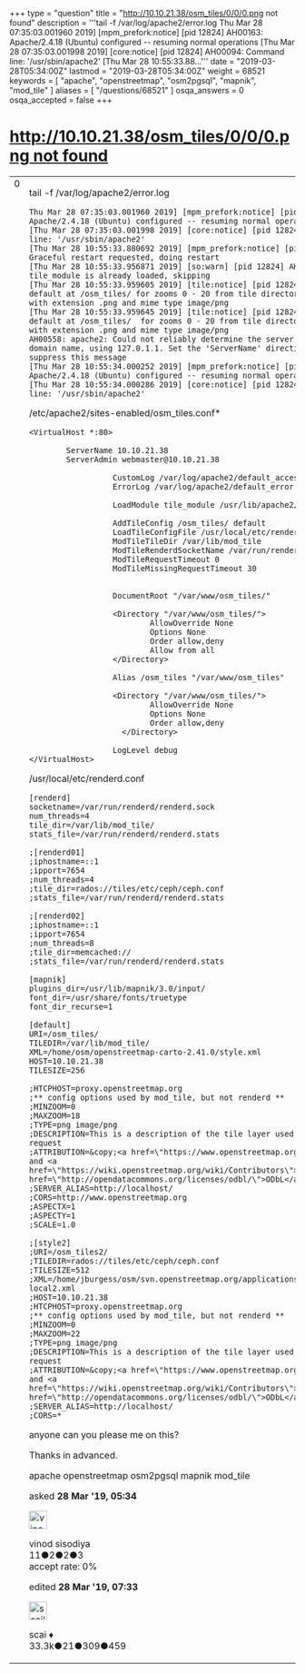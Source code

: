 +++
type = "question"
title = "http://10.10.21.38/osm_tiles/0/0/0.png not found"
description = '''tail -f /var/log/apache2/error.log Thu Mar 28 07:35:03.001960 2019] [mpm_prefork:notice] [pid 12824] AH00163: Apache/2.4.18 (Ubuntu) configured -- resuming normal operations [Thu Mar 28 07:35:03.001998 2019] [core:notice] [pid 12824] AH00094: Command line: &#x27;/usr/sbin/apache2&#x27; [Thu Mar 28 10:55:33.88...'''
date = "2019-03-28T05:34:00Z"
lastmod = "2019-03-28T05:34:00Z"
weight = 68521
keywords = [ "apache", "openstreetmap", "osm2pgsql", "mapnik", "mod_tile" ]
aliases = [ "/questions/68521" ]
osqa_answers = 0
osqa_accepted = false
+++

<div class="headNormal">

# [http://10.10.21.38/osm_tiles/0/0/0.png not found](/questions/68521/http10102138osm_tiles000png-not-found)

</div>

<div id="main-body">

<div id="askform">

<table id="question-table" style="width:100%;">
<colgroup>
<col style="width: 50%" />
<col style="width: 50%" />
</colgroup>
<tbody>
<tr>
<td style="width: 30px; vertical-align: top"><div class="vote-buttons">
<span id="post-68521-upvote" class="ajax-command post-vote up" rel="nofollow" title="I like this post (click again to cancel)"> </span>
<div id="post-68521-score" class="post-score" title="current number of votes">
0
</div>
<span id="post-68521-downvote" class="ajax-command post-vote down" rel="nofollow" title="I dont like this post (click again to cancel)"> </span> <span id="favorite-mark" class="ajax-command favorite-mark" rel="nofollow" title="mark/unmark this question as favorite (click again to cancel)"> </span>
<div id="favorite-count" class="favorite-count">
&#10;</div>
</div></td>
<td><div id="item-right">
<div class="question-body">
<p>tail -f /var/log/apache2/error.log</p>
<pre><code>Thu Mar 28 07:35:03.001960 2019] [mpm_prefork:notice] [pid 12824] AH00163: Apache/2.4.18 (Ubuntu) configured -- resuming normal operations
[Thu Mar 28 07:35:03.001998 2019] [core:notice] [pid 12824] AH00094: Command line: &#39;/usr/sbin/apache2&#39;
[Thu Mar 28 10:55:33.880692 2019] [mpm_prefork:notice] [pid 12824] AH00171: Graceful restart requested, doing restart
[Thu Mar 28 10:55:33.956871 2019] [so:warn] [pid 12824] AH01574: module tile_module is already loaded, skipping
[Thu Mar 28 10:55:33.959605 2019] [tile:notice] [pid 12824] Loading tile config default at /osm_tiles/ for zooms 0 - 20 from tile directory /var/lib/mod_tile with extension .png and mime type image/png
[Thu Mar 28 10:55:33.959645 2019] [tile:notice] [pid 12824] Loading tile config default at /osm_tiles/  for zooms 0 - 20 from tile directory /var/lib/mod_tile/ with extension .png and mime type image/png
AH00558: apache2: Could not reliably determine the server&#39;s fully qualified domain name, using 127.0.1.1. Set the &#39;ServerName&#39; directive globally to suppress this message
[Thu Mar 28 10:55:34.000252 2019] [mpm_prefork:notice] [pid 12824] AH00163: Apache/2.4.18 (Ubuntu) configured -- resuming normal operations
[Thu Mar 28 10:55:34.000286 2019] [core:notice] [pid 12824] AH00094: Command line: &#39;/usr/sbin/apache2&#39;</code></pre>
<p>/etc/apache2/sites-enabled/osm_tiles.conf*</p>
<pre><code>&lt;VirtualHost *:80&gt;
&#10;        ServerName 10.10.21.38
        ServerAdmin webmaster@10.10.21.38
&#10;                  CustomLog /var/log/apache2/default_access.log common
                  ErrorLog /var/log/apache2/default_error.log
&#10;                  LoadModule tile_module /usr/lib/apache2/modules/mod_tile.so
&#10;                  AddTileConfig /osm_tiles/ default
                  LoadTileConfigFile /usr/local/etc/renderd.conf
                  ModTileTileDir /var/lib/mod_tile
                  ModTileRenderdSocketName /var/run/renderd/renderd.sock
                  ModTileRequestTimeout 0
                  ModTileMissingRequestTimeout 30
&#10;
                  DocumentRoot &quot;/var/www/osm_tiles/&quot;
&#10;                  &lt;Directory &quot;/var/www/osm_tiles/&quot;&gt;
                          AllowOverride None
                          Options None
                          Order allow,deny
                          Allow from all
                  &lt;/Directory&gt;
&#10;                  Alias /osm_tiles &quot;/var/www/osm_tiles&quot;
&#10;                  &lt;Directory &quot;/var/www/osm_tiles/&quot;&gt;
                          AllowOverride None
                          Options None
                          Order allow,deny
                    &lt;/Directory&gt;
&#10;                  LogLevel debug
&lt;/VirtualHost&gt;</code></pre>
<p>/usr/local/etc/renderd.conf</p>
<pre><code>[renderd]
socketname=/var/run/renderd/renderd.sock
num_threads=4
tile_dir=/var/lib/mod_tile/
stats_file=/var/run/renderd/renderd.stats
&#10;;[renderd01]
;iphostname=::1
;ipport=7654
;num_threads=4
;tile_dir=rados://tiles/etc/ceph/ceph.conf
;stats_file=/var/run/renderd/renderd.stats
&#10;;[renderd02]
;iphostname=::1
;ipport=7654
;num_threads=8
;tile_dir=memcached://
;stats_file=/var/run/renderd/renderd.stats
&#10;[mapnik]
plugins_dir=/usr/lib/mapnik/3.0/input/
font_dir=/usr/share/fonts/truetype
font_dir_recurse=1
&#10;[default]
URI=/osm_tiles/
TILEDIR=/var/lib/mod_tile/
XML=/home/osm/openstreetmap-carto-2.41.0/style.xml
HOST=10.10.21.38
TILESIZE=256
&#10;;HTCPHOST=proxy.openstreetmap.org
;** config options used by mod_tile, but not renderd **
;MINZOOM=0
;MAXZOOM=18
;TYPE=png image/png
;DESCRIPTION=This is a description of the tile layer used in the tile json request
;ATTRIBUTION=&amp;copy;&lt;a href=\&quot;https://www.openstreetmap.org/\&quot;&gt;OpenStreetMap&lt;/a&gt; and &lt;a href=\&quot;https://wiki.openstreetmap.org/wiki/Contributors\&quot;&gt;contributors&lt;/a&gt;, &lt;a href=\&quot;http://opendatacommons.org/licenses/odbl/\&quot;&gt;ODbL&lt;/a&gt;
;SERVER_ALIAS=http://localhost/
;CORS=http://www.openstreetmap.org
;ASPECTX=1
;ASPECTY=1
;SCALE=1.0
&#10;;[style2]
;URI=/osm_tiles2/
;TILEDIR=rados://tiles/etc/ceph/ceph.conf
;TILESIZE=512
;XML=/home/jburgess/osm/svn.openstreetmap.org/applications/rendering/mapnik/osm-local2.xml
;HOST=10.10.21.38
;HTCPHOST=proxy.openstreetmap.org
;** config options used by mod_tile, but not renderd **
;MINZOOM=0
;MAXZOOM=22
;TYPE=png image/png
;DESCRIPTION=This is a description of the tile layer used in the tile json request
;ATTRIBUTION=&amp;copy;&lt;a href=\&quot;https://www.openstreetmap.org/\&quot;&gt;OpenStreetMap&lt;/a&gt; and &lt;a href=\&quot;https://wiki.openstreetmap.org/wiki/Contributors\&quot;&gt;contributors&lt;/a&gt;, &lt;a href=\&quot;http://opendatacommons.org/licenses/odbl/\&quot;&gt;ODbL&lt;/a&gt;
;SERVER_ALIAS=http://localhost/
;CORS=*</code></pre>
<p>anyone can you please me on this?</p>
<p>Thanks in advanced.</p>
</div>
<div id="question-tags" class="tags-container tags">
<span class="post-tag tag-link-apache" rel="tag" title="see questions tagged &#39;apache&#39;">apache</span> <span class="post-tag tag-link-openstreetmap" rel="tag" title="see questions tagged &#39;openstreetmap&#39;">openstreetmap</span> <span class="post-tag tag-link-osm2pgsql" rel="tag" title="see questions tagged &#39;osm2pgsql&#39;">osm2pgsql</span> <span class="post-tag tag-link-mapnik" rel="tag" title="see questions tagged &#39;mapnik&#39;">mapnik</span> <span class="post-tag tag-link-mod_tile" rel="tag" title="see questions tagged &#39;mod_tile&#39;">mod_tile</span>
</div>
<div id="question-controls" class="post-controls">
&#10;</div>
<div class="post-update-info-container">
<div class="post-update-info post-update-info-user">
<p>asked <strong>28 Mar '19, 05:34</strong></p>
<img src="https://secure.gravatar.com/avatar/fe2dd96c7d6ccf79f5bfc448d6771ecd?s=32&amp;d=identicon&amp;r=g" class="gravatar" width="32" height="32" alt="vinod%20sisodiya&#39;s gravatar image" />
<p><span>vinod sisodiya</span><br />
<span class="score" title="11 reputation points">11</span><span title="2 badges"><span class="badge1">●</span><span class="badgecount">2</span></span><span title="2 badges"><span class="silver">●</span><span class="badgecount">2</span></span><span title="3 badges"><span class="bronze">●</span><span class="badgecount">3</span></span><br />
<span class="accept_rate" title="Rate of the user&#39;s accepted answers">accept rate:</span> <span title="vinod sisodiya has no accepted answers">0%</span></p>
</div>
<div class="post-update-info post-update-info-edited">
<p><span> edited <strong>28 Mar '19, 07:33</strong> </span></p>
<img src="https://secure.gravatar.com/avatar/52d3234f3be58156770e8a91d575bfbd?s=32&amp;d=identicon&amp;r=g" class="gravatar" width="32" height="32" alt="scai&#39;s gravatar image" />
<p><span>scai ♦</span><br />
<span class="score" title="33317 reputation points"><span>33.3k</span></span><span title="21 badges"><span class="badge1">●</span><span class="badgecount">21</span></span><span title="309 badges"><span class="silver">●</span><span class="badgecount">309</span></span><span title="459 badges"><span class="bronze">●</span><span class="badgecount">459</span></span></p>
</div>
</div>
<div id="comments-container-68521" class="comments-container">
&#10;</div>
<div id="comment-tools-68521" class="comment-tools">
&#10;</div>
<div class="clear">
&#10;</div>
<div id="comment-68521-form-container" class="comment-form-container">
&#10;</div>
<div class="clear">
&#10;</div>
</div></td>
</tr>
</tbody>
</table>

</div>

</div>

